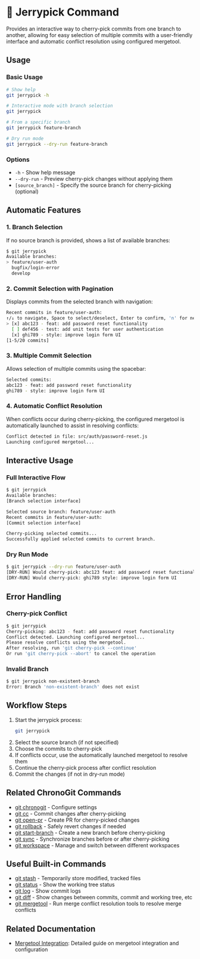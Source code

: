 # 🍒 Jerrypick Command

Provides an interactive way to cherry-pick commits from one branch to another, allowing for easy selection of multiple commits with a user-friendly interface and automatic conflict resolution using configured mergetool.

## Usage

### Basic Usage

```bash
# Show help
git jerrypick -h

# Interactive mode with branch selection
git jerrypick

# From a specific branch
git jerrypick feature-branch

# Dry run mode
git jerrypick --dry-run feature-branch
```

### Options

- `-h` - Show help message
- `--dry-run` - Preview cherry-pick changes without applying them
- `[source_branch]` - Specify the source branch for cherry-picking (optional)

## Automatic Features

### 1. Branch Selection
If no source branch is provided, shows a list of available branches:
```bash
$ git jerrypick
Available branches:
> feature/user-auth
  bugfix/login-error
  develop
```

### 2. Commit Selection with Pagination
Displays commits from the selected branch with navigation:
```bash
Recent commits in feature/user-auth:
↑/↓ to navigate, Space to select/deselect, Enter to confirm, 'n' for next page, 'p' for previous page
> [x] abc123 - feat: add password reset functionality
  [ ] def456 - test: add unit tests for user authentication
  [x] ghi789 - style: improve login form UI
[1-5/20 commits]
```

### 3. Multiple Commit Selection
Allows selection of multiple commits using the spacebar:
```bash
Selected commits:
abc123 - feat: add password reset functionality
ghi789 - style: improve login form UI
```

### 4. Automatic Conflict Resolution
When conflicts occur during cherry-picking, the configured mergetool is automatically launched to assist in resolving conflicts:
```bash
Conflict detected in file: src/auth/password-reset.js
Launching configured mergetool...
```

## Interactive Usage

### Full Interactive Flow

```bash
$ git jerrypick
Available branches:
[Branch selection interface]

Selected source branch: feature/user-auth
Recent commits in feature/user-auth:
[Commit selection interface]

Cherry-picking selected commits...
Successfully applied selected commits to current branch.
```

### Dry Run Mode

```bash
$ git jerrypick --dry-run feature/user-auth
[DRY-RUN] Would cherry-pick: abc123 feat: add password reset functionality
[DRY-RUN] Would cherry-pick: ghi789 style: improve login form UI
```

## Error Handling

### Cherry-pick Conflict
```bash
$ git jerrypick
Cherry-picking: abc123 - feat: add password reset functionality
Conflict detected. Launching configured mergetool...
Please resolve conflicts using the mergetool.
After resolving, run 'git cherry-pick --continue'
Or run 'git cherry-pick --abort' to cancel the operation
```

### Invalid Branch
```bash
$ git jerrypick non-existent-branch
Error: Branch 'non-existent-branch' does not exist
```

## Workflow Steps

1. Start the jerrypick process:
   ```bash
   git jerrypick
   ```
2. Select the source branch (if not specified)
3. Choose the commits to cherry-pick
4. If conflicts occur, use the automatically launched mergetool to resolve them
5. Continue the cherry-pick process after conflict resolution
6. Commit the changes (if not in dry-run mode)

## Related ChronoGit Commands

- [git chronogit](chronogit.md) - Configure settings
- [git cc](conventional-commit.md) - Commit changes after cherry-picking
- [git open-pr](open-pr.md) - Create PR for cherry-picked changes
- [git rollback](rollback.md) - Safely revert changes if needed
- [git start-branch](start-branch.md) - Create a new branch before cherry-picking
- [git sync](sync.md) - Synchronize branches before or after cherry-picking
- [git workspace](workspace.md) - Manage and switch between different workspaces

## Useful Built-in Commands

- [git stash](https://git-scm.com/docs/git-stash) - Temporarily store modified, tracked files
- [git status](https://git-scm.com/docs/git-status) - Show the working tree status
- [git log](https://git-scm.com/docs/git-log) - Show commit logs
- [git diff](https://git-scm.com/docs/git-diff) - Show changes between commits, commit and working tree, etc
- [git mergetool](https://git-scm.com/docs/git-mergetool) - Run merge conflict resolution tools to resolve merge conflicts

## Related Documentation

- [Mergetool Integration](../workflow/mergetool-integration.md): Detailed guide on mergetool integration and configuration
